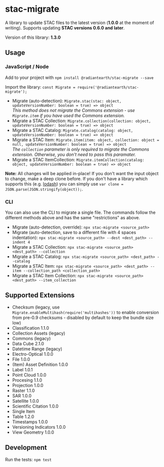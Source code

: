 # stac-migrate

A library to update STAC files to the latest version (**1.0.0** at the moment of writing). Supports updating **STAC versions 0.6.0 and later**.

Version of this library: **1.3.0**

## Usage

### JavaScript / Node

Add to your project with `npm install @radiantearth/stac-migrate --save`

Import the library: `const Migrate = require('@radiantearth/stac-migrate');`

* Migrate (auto-detection): `Migrate.stac(stac: object, updateVersionNumber: boolean = true) => object`<br />
  *This method does not migrate the Commons extension - use `Migrate.item` if you have used the Commons extension.*
* Migrate a STAC Collection: `Migrate.collection(collection: object, updateVersionNumber: boolean = true) => object`
* Migrate a STAC Catalog: `Migrate.catalog(catalog: object, updateVersionNumber: boolean = true) => object`
* Migrate a STAC Item: `Migrate.item(item: object, collection: object = null, updateVersionNumber: boolean = true) => object`<br />
  *The `collection` parameter is only required to migrate the Commons extension. Otherwise, you don't need to pass this paramater.*
* Migrate a STAC ItemCollection: `Migrate.itemCollection(catalog: object, updateVersionNumber: boolean = true) => object`

**Note:** All changes will be applied in-place! If you don't want the input object to change, make a deep clone before. If you don't have a library which supports this (e.g. [lodash](https://lodash.com/docs/4.17.15#cloneDeep)) you can simply use `var clone = JSON.parse(JSON.stringify(object));`.

### CLI

You can also use the CLI to migrate a single file.
The commands follow the different methods above and has the same "restrictions" as above.

* Migrate (auto-detection, override): `npx stac-migrate <source_path>`
* Migrate (auto-detection, save to a different file with 4 spaces indentation): `npx stac-migrate <source_path> --dest <dest_path> --indent 4`
* Migrate a STAC Collection: `npx stac-migrate <source_path> <dest_path> --collection`
* Migrate a STAC Catalog: `npx stac-migrate <source_path> <dest_path> --catalog`
* Migrate a STAC Item: `npx stac-migrate <source_path> <dest_path> --item --collection_path <collection_path>`
* Migrate a STAC Item Collection: `npx stac-migrate <source_path> <dest_path> --item_collection`

##  Supported Extensions

* Checksum (legacy, use `Migrate.enableMultihash(require('multihashes'))` to enable conversion from pre-0.9 checksums - disabled by default to keep the bundle size low)
* Classification 1.1.0
* Collection Assets (legacy)
* Commons (legacy)
* Data Cube 2.1.0
* Datetime Range (legacy)
* Electro-Optical 1.0.0
* File 1.0.0
* (Item) Asset Definition 1.0.0
* Label 1.0.1
* Point Cloud 1.0.0
* Procesing 1.1.0
* Projection 1.0.0
* Raster 1.1.0
* SAR 1.0.0
* Satellite 1.0.0
* Scientific Citation 1.0.0
* Single Item
* Table 1.2.0
* Timestamps 1.0.0
* Versioning Indicators 1.0.0
* View Geometry 1.0.0

## Development

Run the tests: `npm test`